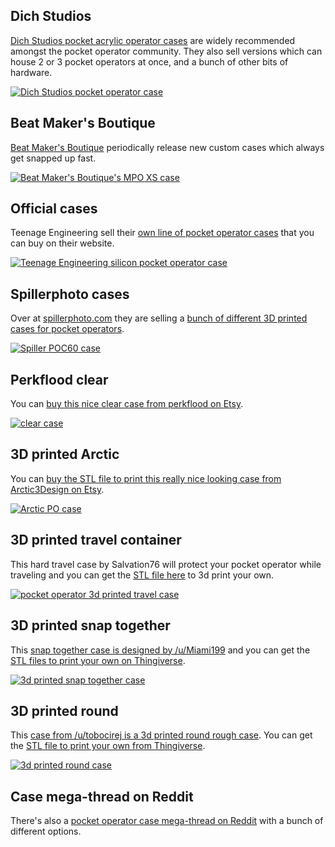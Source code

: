 ## Dich Studios

[Dich Studios pocket acrylic operator cases](https://dichstudios.com/collections/po-gear) are widely recommended amongst the pocket operator community. They also sell versions which can house 2 or 3 pocket operators at once, and a bunch of other bits of hardware.

[![Dich Studios pocket operator case](img/content/dich.jpg)](https://dichstudios.com/collections/po-gear)

## Beat Maker's Boutique

[Beat Maker's Boutique](https://www.beatmakersboutique.com/collections/specialty-items) periodically release new custom cases which always get snapped up fast.

[![Beat Maker's Boutique's MPO XS case](img/content/dich-studios-MPO-XS-pocket-operator-case.jpg)](https://www.beatmakersboutique.com/collections/specialty-items)

## Official cases

Teenage Engineering sell their [own line of pocket operator cases](https://teenage.engineering/store/ca-x/) that you can buy on their website.

[![Teenage Engineering silicon pocket operator case](img/content/teenage-engineering-pocket-operator-silicon-case.png)](https://teenage.engineering/store/ca-x/)

## Spillerphoto cases

Over at [spillerphoto.com](https://spillerphoto.com/) they are selling a [bunch of different 3D printed cases for pocket operators](https://spillerphoto.com/product-category/te_pocket_operators/).

[![Spiller POC60 case](img/content/spiller-case.jpg)](https://spillerphoto.com/product-category/te_pocket_operators/)

## Perkflood clear

You can [buy this nice clear case from perkflood on Etsy](https://www.etsy.com/listing/838306062/pocket-operator-case-clear).

[![clear case](img/content/pocket-operator-clear-case.jpg)](https://www.etsy.com/listing/838306062/pocket-operator-case-clear)

## 3D printed Arctic

You can [buy the STL file to print this really nice looking case from Arctic3Design on Etsy](https://www.etsy.com/listing/809218210/arctic-pocket-operator-case-digital-file).

[![Arctic PO case](img/content/arctic-pocket-operator-case.jpg)](https://www.etsy.com/listing/809218210/arctic-pocket-operator-case-digital-file)

## 3D printed travel container

This hard travel case by Salvation76 will protect your pocket operator while traveling and you can get the [STL file here](https://www.thingiverse.com/thing:1595179) to 3d print your own.

[![pocket operator 3d printed travel case](img/content/pocket-operator-travel-case.png)](https://www.thingiverse.com/thing:1595179)

## 3D printed snap together

This [snap together case is designed by /u/Miami199](https://www.reddit.com/r/pocketoperators/comments/gsak7l/snap_together_3d_printable_case_link_to_files_in/) and you can get the [STL files to print your own on Thingiverse](https://www.thingiverse.com/thing:4405034).

[![3d printed snap together case](img/content/pocket-operator-3d-printed-snap-together-case.jpg)](https://www.thingiverse.com/thing:4405034)

## 3D printed round

This [case from /u/tobocirej is a 3d printed round rough case](https://www.reddit.com/r/pocketoperators/comments/gwqyfx/3d_printed_case/). You can get the [STL file to print your own from Thingiverse](https://www.thingiverse.com/thing:1375818).

[![3d printed round case](img/content/3d-printed-rough-case.jpg)](https://www.thingiverse.com/thing:1375818)

## Case mega-thread on Reddit

There's also a [pocket operator case mega-thread on Reddit](https://www.reddit.com/r/pocketoperators/comments/6l3utu/always_use_protection_case_megathread/) with a bunch of different options.
 

